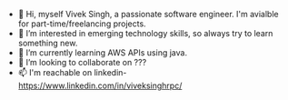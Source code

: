 - 👋 Hi, myself Vivek Singh, a passionate software engineer. I'm avialble for part-time/freelancing projects.
- 👀 I’m interested in emerging technology skills, so always try to learn something new.
- 🌱 I’m currently learning AWS APIs using java.
- 💞️ I’m looking to collaborate on ???
- 📫 I'm reachable on linkedin- https://www.linkedin.com/in/viveksinghrpc/

<!---
viveksinghrpc/viveksinghrpc is a ✨ special ✨ repository because its `README.md` (this file) appears on your GitHub profile.
You can click the Preview link to take a look at your changes.
--->
